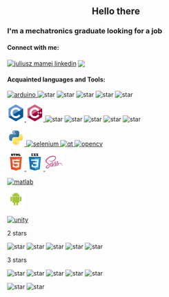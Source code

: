<h2 align="center">Hello there</h2>
<h3 align="left">I'm a mechatronics graduate looking for a job</h3>

<h4 align="left">Connect with me:</h3>
<p align="left">
<a href="https://www.linkedin.com/in/juliusz-m" target="blank"><img align="center" src="https://raw.githubusercontent.com/rahuldkjain/github-profile-readme-generator/master/src/images/icons/Social/linked-in-alt.svg" alt="juliusz mamej linkedin" height="30" width="40" /></a> <a href="mailto:jmamej23@gmail.com?"><img align="center" src="https://img.shields.io/badge/gmail-%23DD0031.svg?&style=for-the-badge&logo=gmail&logoColor=white"/></a>
</p>

<h4 align="left">Acquainted languages and Tools:</h3>

<a align="inline-block" href="https://www.arduino.cc/" target="_blank" rel="noreferrer"> <img src="https://cdn.worldvectorlogo.com/logos/arduino-1.svg" alt="arduino" width="40" height="40"/> </a> <a>   </a> <img src="http://www.clker.com/cliparts/2/R/Z/Q/E/z/pastel-yellow-star.svg.med.png" alt="star" width="16" height="16"/> <img src="http://www.clker.com/cliparts/2/R/Z/Q/E/z/pastel-yellow-star.svg.med.png" alt="star" width="16" height="16"/> <img src="http://www.clker.com/cliparts/2/R/Z/Q/E/z/pastel-yellow-star.svg.med.png" alt="star" width="16" height="16"/> <img src="http://www.clker.com/cliparts/T/y/k/o/D/E/white-star-md.png" alt="star" width="16" height="16"/> <img src="http://www.clker.com/cliparts/T/y/k/o/D/E/white-star-md.png" alt="star" width="16" height="16"/>

<a href="https://www.cprogramming.com/" target="_blank" rel="noreferrer"> <img src="https://raw.githubusercontent.com/devicons/devicon/master/icons/c/c-original.svg" alt="c" width="40" height="40"/> </a> <a href="https://www.w3schools.com/cpp/" target="_blank" rel="noreferrer"> <img src="https://raw.githubusercontent.com/devicons/devicon/master/icons/cplusplus/cplusplus-original.svg" alt="cplusplus" width="40" height="40"/> </a> <img src="http://www.clker.com/cliparts/2/R/Z/Q/E/z/pastel-yellow-star.svg.med.png" alt="star" width="16" height="16"/> <img src="http://www.clker.com/cliparts/2/R/Z/Q/E/z/pastel-yellow-star.svg.med.png" alt="star" width="16" height="16"/> <img src="http://www.clker.com/cliparts/2/R/Z/Q/E/z/pastel-yellow-star.svg.med.png" alt="star" width="16" height="16"/> <img src="http://www.clker.com/cliparts/T/y/k/o/D/E/white-star-md.png" alt="star" width="16" height="16"/> <img src="http://www.clker.com/cliparts/T/y/k/o/D/E/white-star-md.png" alt="star" width="16" height="16"/>

<a href="https://www.python.org" target="_blank" rel="noreferrer"> <img src="https://raw.githubusercontent.com/devicons/devicon/master/icons/python/python-original.svg" alt="python" width="40" height="40"/> </a> <a href="https://www.selenium.dev" target="_blank" rel="noreferrer"> <img src="https://raw.githubusercontent.com/detain/svg-logos/780f25886640cef088af994181646db2f6b1a3f8/svg/selenium-logo.svg" alt="selenium" width="40" height="40"/> </a> <a href="https://www.qt.io/" target="_blank" rel="noreferrer"> <img src="https://upload.wikimedia.org/wikipedia/commons/0/0b/Qt_logo_2016.svg" alt="qt" width="40" height="40"/> </a> <a href="https://opencv.org/" target="_blank" rel="noreferrer"> <img src="https://www.vectorlogo.zone/logos/opencv/opencv-icon.svg" alt="opencv" width="40" height="40"/> </a> 

<a href="https://www.w3.org/html/" target="_blank" rel="noreferrer"> <img src="https://raw.githubusercontent.com/devicons/devicon/master/icons/html5/html5-original-wordmark.svg" alt="html5" width="40" height="40"/> </a> <a href="https://www.w3schools.com/css/" target="_blank" rel="noreferrer"> <img src="https://raw.githubusercontent.com/devicons/devicon/master/icons/css3/css3-original-wordmark.svg" alt="css3" width="40" height="40"/> </a> <a href="https://sass-lang.com" target="_blank" rel="noreferrer"> <img src="https://raw.githubusercontent.com/devicons/devicon/master/icons/sass/sass-original.svg" alt="sass" width="40" height="40"/> </a> 

<a href="https://www.mathworks.com/" target="_blank" rel="noreferrer"> <img src="https://upload.wikimedia.org/wikipedia/commons/2/21/Matlab_Logo.png" alt="matlab" width="50" height="40"/> </a> 

<a href="https://developer.android.com" target="_blank" rel="noreferrer"> <img src="https://raw.githubusercontent.com/devicons/devicon/master/icons/android/android-original-wordmark.svg" alt="android" width="40" height="40"/> </a> 

<a href="https://unity.com/" target="_blank" rel="noreferrer"> <img src="https://www.vectorlogo.zone/logos/unity3d/unity3d-icon.svg" alt="unity" width="40" height="40"/> </a>



2 stars

<img src="http://www.clker.com/cliparts/2/R/Z/Q/E/z/pastel-yellow-star.svg.med.png" alt="star" width="16" height="16"/> <img src="http://www.clker.com/cliparts/2/R/Z/Q/E/z/pastel-yellow-star.svg.med.png" alt="star" width="16" height="16"/> <img src="http://www.clker.com/cliparts/T/y/k/o/D/E/white-star-md.png" alt="star" width="16" height="16"/> <img src="http://www.clker.com/cliparts/T/y/k/o/D/E/white-star-md.png" alt="star" width="16" height="16"/> <img src="http://www.clker.com/cliparts/T/y/k/o/D/E/white-star-md.png" alt="star" width="16" height="16"/>

3 stars

<img src="http://www.clker.com/cliparts/2/R/Z/Q/E/z/pastel-yellow-star.svg.med.png" alt="star" width="16" height="16"/> <img src="http://www.clker.com/cliparts/2/R/Z/Q/E/z/pastel-yellow-star.svg.med.png" alt="star" width="16" height="16"/> <img src="http://www.clker.com/cliparts/2/R/Z/Q/E/z/pastel-yellow-star.svg.med.png" alt="star" width="16" height="16"/> <img src="http://www.clker.com/cliparts/T/y/k/o/D/E/white-star-md.png" alt="star" width="16" height="16"/> <img src="http://www.clker.com/cliparts/T/y/k/o/D/E/white-star-md.png" alt="star" width="16" height="16"/>


<img src="http://www.clker.com/cliparts/2/R/Z/Q/E/z/pastel-yellow-star.svg.med.png" alt="star" width="16" height="16"/>
<img src="http://www.clker.com/cliparts/T/y/k/o/D/E/white-star-md.png" alt="star" width="16" height="16"/>









